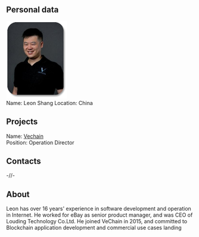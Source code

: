 ## Personal data
![ photo](../people/photo/leon_shang.png)  
Name:   Leon Shang
Location: China
## Projects 
Name: [Vechain](../projects/vechain.md)  
Position: Operation Director
## Contacts
-//-
## About
Leon has over 16 years' experience in software
development and operation in Internet. He worked for
eBay as senior product manager, and was CEO of
Louding Technology Co.Ltd.
He joined VeChain in 2015, and committed to Blockchain
application development and commercial use cases
landing
